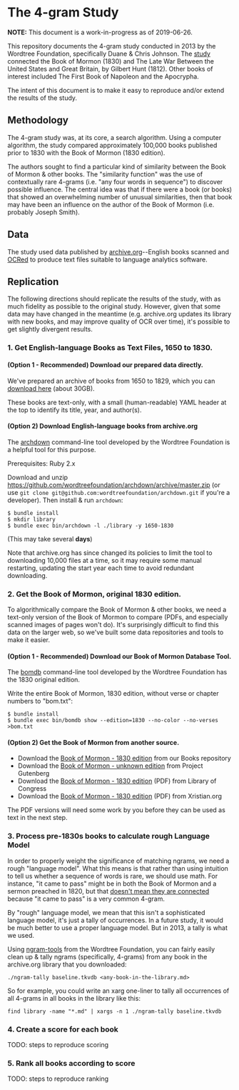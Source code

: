 # The 4-gram Study

**NOTE:** This document is a work-in-progress as of 2019-06-26.

This repository documents the 4-gram study conducted in 2013 by the Wordtree Foundation, specifically Duane & Chris Johnson. The [study](http://wordtree.org/the-late-war/) connected the Book of Mormon (1830) and The Late War Between the United States and Great Britain, by Gilbert Hunt (1812). Other books of interest included The First Book of Napoleon and the Apocrypha.

The intent of this document is to make it easy to reproduce and/or extend the results of the study.


## Methodology

The 4-gram study was, at its core, a search algorithm. Using a computer algorithm, the study compared approximately 100,000 books published prior to 1830 with the Book of Mormon (1830 edition).

The authors sought to find a particular kind of similarity between the Book of Mormon & other books. The "similarity function" was the use of contextually rare 4-grams (i.e. "any four words in sequence") to discover possible influence. The central idea was that if there were a book (or books) that showed an overwhelming number of unusual similarities, then that book may have been an influence on the author of the Book of Mormon (i.e. probably Joseph Smith).


## Data

The study used data published by [archive.org](https://archive.org/details/texts)--English books scanned and [OCRed](https://en.wikipedia.org/wiki/Optical_character_recognition) to produce text files suitable to language analytics software.


## Replication

The following directions should replicate the results of the study, with as much fidelity as possible to the original study. However, given that some data may have changed in the meantime (e.g. archive.org updates its library with new books, and may improve quality of OCR over time), it's possible to get slightly divergent results.


### 1. Get English-language Books as Text Files, 1650 to 1830.

#### (Option 1 - Recommended) Download our prepared data directly.

We've prepared an archive of books from 1650 to 1829, which you can [download here](https://s3.amazonaws.com/data.wordtree.org/archive-org-english-books-1650-1829-asof-2019-06-24.tar.gz) (about 30GB).

These books are text-only, with a small (human-readable) YAML header at the top to identify its title, year, and author(s).

#### (Option 2) Download English-language books from archive.org

The [archdown](https://github.com/wordtreefoundation/archdown) command-line tool developed by the Wordtree Foundation is a helpful tool for this purpose.

Prerequisites: Ruby 2.x

Download and unzip https://github.com/wordtreefoundation/archdown/archive/master.zip (or use `git clone git@github.com:wordtreefoundation/archdown.git` if you're a developer). Then install & run `archdown`:

```
$ bundle install
$ mkdir library
$ bundle exec bin/archdown -l ./library -y 1650-1830
```

(This may take several **days**)

Note that archive.org has since changed its policies to limit the tool to downloading 10,000 files at a time, so it may require some manual restarting, updating the start year each time to avoid redundant downloading.


### 2. Get the Book of Mormon, original 1830 edition.

To algorithmically compare the Book of Mormon & other books, we need a text-only version of the Book of Mormon to compare (PDFs, and especially scanned images of pages won't do). It's surprisingly difficult to find this data on the larger web, so we've built some data repositories and tools to make it easier.

#### (Option 1 - Recommended) Download our Book of Mormon Database Tool.

The [bomdb](https://github.com/wordtreefoundation/bomdb) command-line tool developed by the Wordtree Foundation has the 1830 original edition.

Write the entire Book of Mormon, 1830 edition, without verse or chapter numbers to "bom.txt":

```
$ bundle install
$ bundle exec bin/bomdb show --edition=1830 --no-color --no-verses >bom.txt
```

#### (Option 2) Get the Book of Mormon from another source.

- Download the [Book of Mormon - 1830 edition](https://raw.githubusercontent.com/wordtreefoundation/books/master/pseudo_biblical/Book%20of%20Mormon%20-%20Joseph%20Smith%20-%201830.md) from our Books repository
- Download the [Book of Mormon - unknown edition](http://www.gutenberg.org/ebooks/17) from Project Gutenberg
- Download the [Book of Mormon - 1830 edition](https://www.loc.gov/rr/rarebook/digitalcoll/digitalcoll-mormon.html) (PDF) from Library of Congress
- Download the [Book of Mormon - 1830 edition](http://www.xristian.org/ft/mormbomtext.pdf) (PDF) from Xristian.org

The PDF versions will need some work by you before they can be used as text in the next step.

### 3. Process pre-1830s books to calculate rough Language Model

In order to properly weight the significance of matching ngrams, we need a rough "language model". What this means is that rather than using intuition to tell us whether a sequence of words is rare, we should use math. For instance, "it came to pass" might be in both the Book of Mormon and a sermon preached in 1820, but that [doesn't mean they are connected](https://books.google.com/ngrams/graph?content=it+came+to+pass&year_start=1800&year_end=2000&corpus=15&smoothing=3&share=&direct_url=t1%3B%2Cit%20came%20to%20pass%3B%2Cc0#t1%3B%2Cit%20came%20to%20pass%3B%2Cc0) because "it came to pass" is a very common 4-gram.

By "rough" language model, we mean that this isn't a sophisticated language model, it's just a tally of occurrences. In a future study, it would be much better to use a proper language model. But in 2013, a tally is what we used.

Using [ngram-tools](https://github.com/wordtreefoundation/ngram-tools) from the Wordtree Foundation, you can fairly easily clean up & tally ngrams (specifically, 4-grams) from any book in the archive.org library that you downloaded:

```
./ngram-tally baseline.tkvdb <any-book-in-the-library.md>
```

So for example, you could write an xarg one-liner to tally all occurrences of all 4-grams in all books in the library like this:

```
find library -name "*.md" | xargs -n 1 ./ngram-tally baseline.tkvdb
```

### 4. Create a score for each book

TODO: steps to reproduce scoring

### 5. Rank all books according to score

TODO: steps to reproduce ranking

